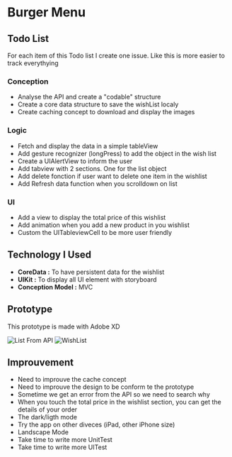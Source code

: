 # Burger Menu 

## Todo List 

For each item of this Todo list I create one issue. Like this is more easier to track everythying  

### Conception 
* Analyse the API and create a "codable" structure
* Create a core data structure to save the wishList localy 
* Create caching concept to download and display the images

### Logic 
* Fetch and display the data in a simple tableView
* Add gesture recognizer (longPress) to add the object in the wish list
* Create a UIAlertView to inform the user
* Add tabview with 2 sections. One for the list object 
* Add delete fonction if user want to delete one item in the wishlist
* Add Refresh data function when you scrolldown on list 

### UI
* Add a view to display the total price of this wishlist 
* Add animation when you add a new product in you wishlist 
* Custom the UITableviewCell to be more user friendly 

## Technology I Used 
* **CoreData :** To have persistent data for the wishlist
* **UIKit :** To display all UI element with storyboard  
* **Conception Model :** MVC

## Prototype
This prototype is made with Adobe XD

![List From API](https://user-images.githubusercontent.com/6766037/169650530-91a8472e-5397-48f8-bcd9-6d65d5b4ed11.png)     ![WishList](https://user-images.githubusercontent.com/6766037/169650538-01763936-b77e-42b0-8826-612b712356d0.png)

## Improuvement 
* Need to improuve the cache concept 
* Need to improuve the design to be conform te the prototype 
* Sometime we get an error from the API so we need to search why
* When you touch the total price in the wishlist section, you can get the details of your order
* The dark/ligth mode 
* Try the app on other diveces (iPad, other iPhone size)
* Landscape Mode
* Take time to write more UnitTest 
* Take time to write more UITest 